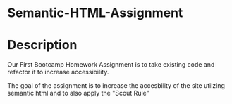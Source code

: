 # Semantic-HTML-Assignment
# Description
Our First Bootcamp Homework Assignment is to take existing code and refactor it to increase accessibility.

The goal of the assignment is to increase the accesbility of the site utilzing semantic html and to also apply the "Scout Rule"
<a href="https://github.com/DJFriar/SMU-Homework-01/raw/master/assets/images/screenshot.png">
